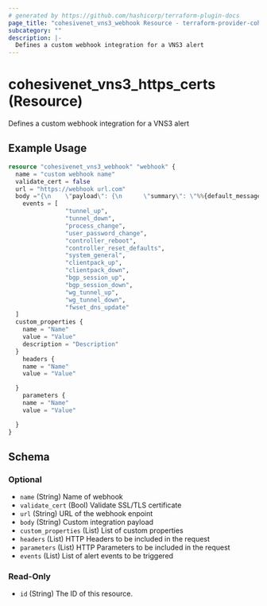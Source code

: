 ```yaml
---
# generated by https://github.com/hashicorp/terraform-plugin-docs
page_title: "cohesivenet_vns3_webhook Resource - terraform-provider-cohesivenet"
subcategory: ""
description: |-
  Defines a custom webhook integration for a VNS3 alert 
---
```


# cohesivenet_vns3_https_certs (Resource)

Defines a custom webhook integration for a VNS3 alert

## Example Usage

```terraform
resource "cohesivenet_vns3_webhook" "webhook" {
  name = "custom webhook name"
  validate_cert = false
  url = "https://webhook url.com"
  body ="{\n    \"payload\": {\n      \"summary\": \"%%{default_message}\",\n      \"timestamp\": \"%%{event_date}\",\n      \"source\": \"%%{controller_name} @ %%{controller_public_ip}\",\n      \"severity\": \"critical\",\n      \"component\": \"VNS3\",\n      \"group\": \"EVENT\",\n      \"class\": \"vns3.%%{event_name}\",\n      \"custom_details\": {\n        \"Message\": \"%%{default_message}\"\n      }\n    }"
    events = [
                "tunnel_up",
                "tunnel_down",
                "process_change",
                "user_password_change",
                "controller_reboot",
                "controller_reset_defaults",
                "system_general",
                "clientpack_up",
                "clientpack_down",
                "bgp_session_up",
                "bgp_session_down",
                "wg_tunnel_up",
                "wg_tunnel_down",
                "fwset_dns_update"
  ]
  custom_properties {
    name = "Name"
    value = "Value"
    description = "Description"
  }
    headers {
    name = "Name"
    value = "Value"

  }
    parameters {
    name = "Name"
    value = "Value"

  }
}
```

<!-- schema generated by tfplugindocs -->
## Schema

### Optional

- `name` (String) Name of webhook
- `validate_cert` (Bool) Validate SSL/TLS certificate
- `url` (String) URL of the webhook enpoint
- `body` (String) Custom integration payload
- `custom_properties` (List) List of custom properties
- `headers` (List) HTTP Headers to be included in the request
- `parameters` (List) HTTP Parameters to be included in the request
- `events` (List) List of alert events to be triggered

### Read-Only

- `id` (String) The ID of this resource.

